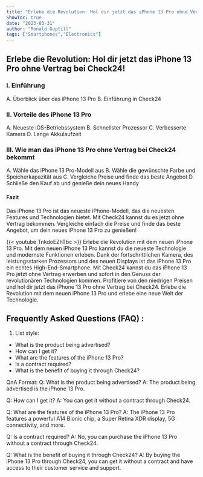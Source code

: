 ```yaml
---
title: "Erlebe die Revolution: Hol dir jetzt das iPhone 13 Pro ohne Vertrag bei Check24!"
ShowToc: true 
date: "2023-03-31"
author: "Ronald Guptill" 
tags: ["Smartphones","Electronics"]
---
```

<h2>Erlebe die Revolution: Hol dir jetzt das iPhone 13 Pro ohne Vertrag bei Check24!</h2>

<h3>I. Einführung</h3>
A. Überblick über das iPhone 13 Pro 
B. Einführung in Check24 

<h3>II. Vorteile des iPhone 13 Pro</h3>
A. Neueste iOS-Betriebssystem 
B. Schnellster Prozessor 
C. Verbesserte Kamera 
D. Lange Akkulaufzeit 

<h3>III. Wie man das iPhone 13 Pro ohne Vertrag bei Check24 bekommt</h3>
A. Wähle das iPhone 13 Pro-Modell aus 
B. Wähle die gewünschte Farbe und Speicherkapazität aus 
C. Vergleiche Preise und finde das beste Angebot 
D. Schließe den Kauf ab und genieße dein neues Handy 

<h4>Fazit</h4>
Das iPhone 13 Pro ist das neueste iPhone-Modell, das die neuesten Features und Technologien bietet. Mit Check24 kannst du es jetzt ohne Vertrag bekommen. Vergleiche einfach die Preise und finde das beste Angebot, um dein neues iPhone 13 Pro zu genießen!

{{< youtube TnkdoEZhTbc >}} 
Erlebe die Revolution mit dem neuen iPhone 13 Pro. Mit dem neuen iPhone 13 Pro kannst du die neueste Technologie und modernste Funktionen erleben. Dank der fortschrittlichen Kamera, des leistungsstarken Prozessors und des neuen Displays ist das iPhone 13 Pro ein echtes High-End-Smartphone. Mit Check24 kannst du das iPhone 13 Pro jetzt ohne Vertrag erwerben und sofort in den Genuss der revolutionären Technologien kommen. Profitiere von den niedrigen Preisen und hol dir jetzt das iPhone 13 Pro ohne Vertrag bei Check24. Erlebe die Revolution mit dem neuen iPhone 13 Pro und erlebe eine neue Welt der Technologie.

## Frequently Asked Questions (FAQ) :
1. List style:
- What is the product being advertised?
- How can I get it?
- What are the features of the iPhone 13 Pro?
- Is a contract required?
- What is the benefit of buying it through Check24?

QnA Format:
Q: What is the product being advertised?
A: The product being advertised is the iPhone 13 Pro.

Q: How can I get it?
A: You can get it without a contract through Check24.

Q: What are the features of the iPhone 13 Pro?
A: The iPhone 13 Pro features a powerful A14 Bionic chip, a Super Retina XDR display, 5G connectivity, and more.

Q: Is a contract required?
A: No, you can purchase the iPhone 13 Pro without a contract through Check24.

Q: What is the benefit of buying it through Check24?
A: By buying the iPhone 13 Pro through Check24, you can get it without a contract and have access to their customer service and support.


